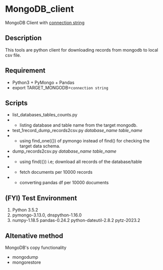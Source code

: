 # MongoDB_client

MongoDB Client with [connection string](https://www.mongodb.com/docs/manual/reference/connection-string/)

## Description
This tools are python client for downloading records from mongodb to local csv file. 

## Requirement

- Python3 + PyMongo + Pandas 
- export TARGET_MONGODB=`connection string`

## Scripts

- list_databases_tables_counts.py
- - listing database and table name from the target mongodb.
- test_1record_dump_records2csv.py *database_name* *table_name*
- - using find_one({}) of pymongo instead of find() for checking the target data schema.
- dump_records2csv.py *database_name* *table_name*
- - using find({}) i.e; download all records of the database/table
- - fetch documents per 10000 records
- - converting pandas df per 10000 documents

## (FYI) Test Environment
1. Python 3.5.2
2. pymongo-3.13.0, dnspython-1.16.0
3. numpy-1.18.5 pandas-0.24.2 python-dateutil-2.8.2 pytz-2023.2

## Altenative method
MongoDB's copy functionality
- mongodump
- mongorestore
